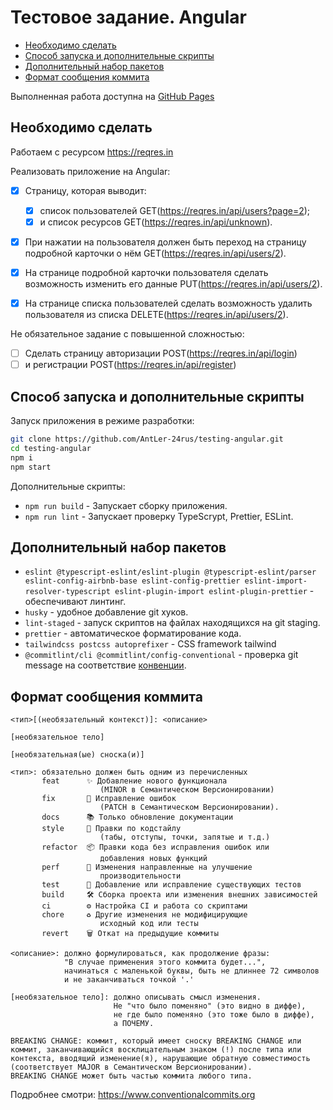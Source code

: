 # Тестовое задание. Angular <!-- omit in toc -->

- [Необходимо сделать](#необходимо-сделать)
- [Способ запуска и дополнительные скрипты](#способ-запуска-и-дополнительные-скрипты)
- [Дополнительный набор пакетов](#дополнительный-набор-пакетов)
- [Формат сообщения коммита](#формат-сообщения-коммита)

Выполненная работа доступна на [GitHub Pages](https://antler-24rus.github.io/testing-angular)

## Необходимо сделать

Работаем с ресурсом https://reqres.in

Реализовать приложение на Angular:

- [x] Страницу, которая выводит:

  - [x] список пользователей GET(https://reqres.in/api/users?page=2);
  - [x] и список ресурсов GET(https://reqres.in/api/unknown).

- [x] При нажатии на пользователя должен быть переход на страницу подробной карточки о нём GET(https://reqres.in/api/users/2).

- [x] На странице подробной карточки пользователя сделать возможность изменить его данные PUT(https://reqres.in/api/users/2).

- [x] На странице списка пользователей сделать возможность удалить пользователя из списка DELETE(https://reqres.in/api/users/2).

Не обязательное задание с повышенной сложностью:

- [ ] Сделать страницу авторизации
      POST(https://reqres.in/api/login)
- [ ] и регистрации
      POST(https://reqres.in/api/register)

## Способ запуска и дополнительные скрипты

Запуск приложения в режиме разработки:

```bash
git clone https://github.com/AntLer-24rus/testing-angular.git
cd testing-angular
npm i
npm start
```

Дополнительные скрипты:

- `npm run build` - Запускает сборку приложения.
- `npm run lint` - Запускает проверку TypeScrypt, Prettier, ESLint.

## Дополнительный набор пакетов

- `eslint @typescript-eslint/eslint-plugin @typescript-eslint/parser eslint-config-airbnb-base eslint-config-prettier eslint-import-resolver-typescript eslint-plugin-import eslint-plugin-prettier` - обеспечивают линтинг.
- `husky` - удобное добавление git хуков.
- `lint-staged` - запуск скриптов на файлах находящихся на git staging.
- `prettier` - автоматическое форматирование кода.
- `tailwindcss postcss autoprefixer` - CSS framework tailwind
- `@commitlint/cli @commitlint/config-conventional` - проверка git message на соответствие [конвенции](https://www.conventionalcommits.org/en/v1.0.0/).

## Формат сообщения коммита

```
<тип>[(необязательный контекст)]: <описание>

[необязательное тело]

[необязательная(ые) сноска(и)]

<тип>: обязательно должен быть одним из перечисленных
       feat      ✨ Добавление нового функционала
                    (MINOR в Cемантическом Версионировании)
       fix       🐛 Исправление ошибок
                    (PATCH в Cемантическом Версионировании).
       docs      📚 Только обновление документации
       style     💎 Правки по кодстайлу
                    (табы, отступы, точки, запятые и т.д.)
       refactor  📦 Правки кода без исправления ошибок или
                    добавления новых функций
       perf      🚀 Изменения направленные на улучшение
                    производительности
       test      🚨 Добавление или исправление существующих тестов
       build     🛠️ Сборка проекта или изменения внешних зависимостей
       ci        ⚙️ Настройка CI и работа со скриптами
       chore     ♻️ Другие изменения не модифицирующие
                    исходный код или тесты
       revert    🗑️ Откат на предыдущие коммиты

<описание>: должно формулироваться, как продолжение фразы:
            "В случае применения этого коммита будет...",
            начинаться с маленькой буквы, быть не длиннее 72 символов
            и не заканчиваться точкой '.'

[необязательное тело]: должно описывать смысл изменения.
                       Не "что было поменяно" (это видно в диффе),
                       не где было поменяно (это тоже было в диффе),
                       а ПОЧЕМУ.

BREAKING CHANGE: коммит, который имеет сноску BREAKING CHANGE или
коммит, заканчивающийся восклицательным знаком (!) после типа или
контекста, вводящий изменение(я), нарушающие обратную совместимость
(соответствует MAJOR в Cемантическом Версионировании).
BREAKING CHANGE может быть частью коммита любого типа.
```

Подробнее смотри: https://www.conventionalcommits.org
